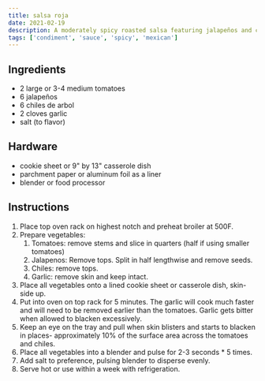 ```yaml
---
title: salsa roja
date: 2021-02-19
description: A moderately spicy roasted salsa featuring jalapeños and chile de arbol
tags: ['condiment', 'sauce', 'spicy', 'mexican']
---
```


## Ingredients

- 2 large or 3-4 medium tomatoes
- 6 jalapeños
- 6 chiles de arbol
- 2 cloves garlic
- salt (to flavor)

## Hardware

- cookie sheet or 9" by 13" casserole dish
- parchment paper or aluminum foil as a liner
- blender or food processor

## Instructions

1. Place top oven rack on highest notch and preheat broiler at 500F.
2. Prepare vegetables:
   1. Tomatoes: remove stems and slice in quarters (half if using smaller tomatoes)
   2. Jalapenos: Remove tops. Split in half lengthwise and remove seeds.
   3. Chiles: remove tops.
   4. Garlic: remove skin and keep intact.
3. Place all vegetables onto a lined cookie sheet or casserole dish, skin-side up.
4. Put into oven on top rack for 5 minutes. The garlic will cook much faster and will need to be removed earlier than the tomatoes. Garlic gets bitter when allowed to blacken excessively.
5. Keep an eye on the tray and pull when skin blisters and starts to blacken in places- approximately 10% of the surface area across the tomatoes and chiles.
6. Place all vegetables into a blender and pulse for 2-3 seconds * 5 times.
7. Add salt to preference, pulsing blender to disperse evenly.
8. Serve hot or use within a week with refrigeration.
